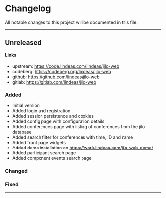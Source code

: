 # Changelog

All notable changes to this project will be documented in this file.

---

## Unreleased

#### Links
- upstream: https://code.lindeas.com/lindeas/jilo-web
- codeberg: https://codeberg.org/lindeas/jilo-web
- github: https://github.com/lindeas/jilo-web
- gitlab: https://gitlab.com/lindeas/jilo-web

### Added
- Initial version
- Added login and registration
- Added session persistence and cookies
- Added config page with configuration details
- Added conferences page with listing of conferences from the jilo database
- Added search filter for conferences with time, ID and name
- Added front page widgets
- Added demo installation on https://work.lindeas.com/jilo-web-demo/
- Added participant search page
- Added component events search page

### Changed

### Fixed

---
